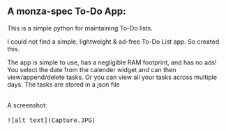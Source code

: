 ## A monza-spec To-Do App:
<p>This is a simple python for maintaining To-Do lists.</p>
<p>I could not find a simple, lightweight & ad-free To-Do List app. So created this.</p>
<p>The app is simple to use, has a negligible RAM footprint, and has no ads! You select the date from the calender widget and can then view/append/delete tasks. Or you can view 
all your tasks across multiple days. The tasks are stored in a json file</p>
<br>A screenshot:<br><br>
<kbd>![alt text](Capture.JPG)</kbd>
